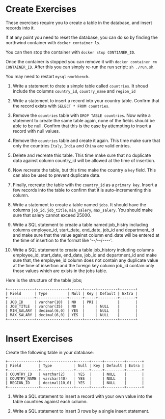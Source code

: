 # Create Exercises

These exercises require you to create a table in the database, and insert records into it.

If at any point you need to reset the database, you can do so by finding the northwind container with `docker container ls`. 

You can then stop the container with `docker stop CONTIANER_ID`. 

Once the container is stopped you can remove it with `docker container rm CONTAINER_ID`. After this you can simply re-run the run script: `sh ./run.sh`. 

You may need to restart `mysql-workbench`.

1. Write a statement to drate a simple table called `countries`. It shoud include the columns `country_id`, `country_name` and `region_id`

1. Write a statement to insert a record into your country table. Confirm that the record exists with `SELECT * FROM countries`.

1. Remove the `countries` table with `DROP TABLE countries`. Now write a statement to create the same table again, none of the fields should be able to be null. Confirm that this is the case by attempting to insert a record with null values.

1. Remove the `countries` table and create it again. This time make sure that only the countries `Italy`, `India` and `China` are valid entries.

1. Delete and recreate this table. This time make sure that no duplicate data against column country_id will be allowed at the time of insertion.

1. Now recreate the table, but this time make the country a `key` field. This can also be used to prevent duplicate data.

1. Finally, recreate the table with the `country_id` as a `primary key`. Insert a few records into the table to confirm that it is auto-incrementing this column.

1. Write a statement to create a table named `jobs`. It should have the columns `job_id`, `job_title`, `min_salery`, `max_salery`. You should make sure that salery cannot exceed 25000.

1. Write a SQL statement to create a table named job_histry including columns employee_id, start_date, end_date, job_id and department_id and make sure that the value against column end_date will be entered at the time of insertion to the format like '--/--/----'.

1. Write a SQL statement to create a table job_history including columns employee_id, start_date, end_date, job_id and department_id and make sure that, the employee_id column does not contain any duplicate value at the time of insertion and the foreign key column job_id contain only those values which are exists in the jobs table.

Here is the structure of the table jobs;

```
+------------+--------------+------+-----+---------+-------+
| Field      | Type         | Null | Key | Default | Extra |
+------------+--------------+------+-----+---------+-------+
| JOB_ID     | varchar(10)  | NO   | PRI |         |       |
| JOB_TITLE  | varchar(35)  | NO   |     | NULL    |       |
| MIN_SALARY | decimal(6,0) | YES  |     | NULL    |       |
| MAX_SALARY | decimal(6,0) | YES  |     | NULL    |       |
+------------+--------------+------+-----+---------+-------+
```

# Insert Exercises

Create the following table in your database:

```
+--------------+---------------+------+-----+---------+-------+
| Field        | Type          | Null | Key | Default | Extra |
+--------------+---------------+------+-----+---------+-------+
| COUNTRY_ID   | varchar(2)    | YES  |     | NULL    |       |
| COUNTRY_NAME | varchar(40)   | YES  |     | NULL    |       |
| REGION_ID    | decimal(10,0) | YES  |     | NULL    |       |
+--------------+---------------+------+-----+---------+-------+
```

1. Write a SQL statement to insert a record with your own value into the table countries against each column.

2. Write a SQL statement to insert 3 rows by a single insert statement.

